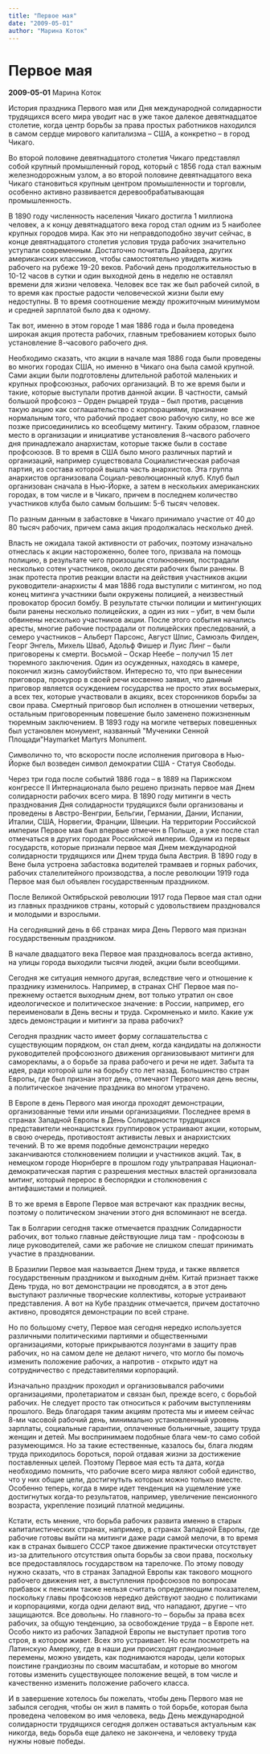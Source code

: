 ```yaml
---
title: "Первое мая"
date: "2009-05-01"
author: "Марина Коток"
---
```


# Первое мая

**2009-05-01** Марина Коток

История праздника Первого мая или Дня международной солидарности трудящихся всего мира уводит нас в уже такое далекое девятнадцатое столетие, когда центр борьбы за права простых работников находился в самом сердце мирового капитализма – США, а конкретно – в город Чикаго.

Во второй половине девятнадцатого столетия Чикаго представлял собой крупный промышленный город, который с 1856 года стал важным железнодорожным узлом, а во второй половине девятнадцатого века Чикаго становиться крупным центром промышленности и торговли, особенно активно развивается деревообрабатывающая промышленность.

В 1890 году численность населения Чикаго достигла 1 миллиона человек, а к концу девятнадцатого века город стал одним из 5 наиболее крупных городов мира. Как это ни неправдоподобно звучит сейчас, в конце девятнадцатого столетия условия труда рабочих значительно уступали современным. Достаточно почитать Драйзера, других американских классиков, чтобы самостоятельно увидеть жизнь рабочего на рубеже 19-20 веков. Рабочий день продолжительностью в 10-12 часов в сутки и один выходной день в неделю не оставлял времени для жизни человека. Человек все так же был рабочей силой, в то время как простые радости человеческой жизни были ему недоступны. В то время соотношение между прожиточным минимумом и средней зарплатой было два к одному.

Так вот, именно в этом городе 1 мая 1886 года и была проведена широкая акция протеста рабочих, главным требованием которых было установление 8-часового рабочего дня.

Необходимо сказать, что акции в начале мая 1886 года были проведены во многих городах США, но именно в Чикаго она была самой крупной. Сами акции были подготовлены длительной работой маленьких и крупных профсоюзных, рабочих организаций. В то же время были и такие, которые выступали против данной акции. В частности, самый большой профсоюз – Орден рыцарей труда – был против, расценив такую акцию как соглашательство с корпорациями, признание нормальным того, что рабочий продает свою рабочую силу, но все же позже присоединились ко всеобщему митингу. Таким образом, главное место в организации и инициативе установления 8-часвого рабочего дня принадлежало анархистам, которые также были в составе профсоюзов. В то время в США было много различных партий и организаций, например существовала Социалистическая рабочая партия, из состава которой вышла часть анархистов. Эта группа анархистов организовала Социал-революционный клуб. Клуб был организован сначала в Нью-Йорке, а затем в нескольких американских городах, в том числе и в Чикаго, причем в последнем количество участников клуба было самым большим: 5-6 тысяч человек.

По разным данным в забастовке в Чикаго принимало участие от 40 до 80 тысяч рабочих, причем сама акция продолжалась несколько дней.

Власть не ожидала такой активности от рабочих, поэтому изначально отнеслась к акции настороженно, более того, призвала на помощь полицию, в результате чего произошли столкновения, пострадали несколько сотен участников, около десяти рабочих были ранены. В знак протеста против реакции власти на действия участников акции руководители-анархисты 4 мая 1886 года выступили с митингом, но под конец митинга участники были окружены полицией, а неизвестный провокатор бросил бомбу. В результате стычки полиции и митингующих были ранены несколько полицейских, а один из них – убит, в чем были обвинены несколько участников акции. После этого события начались аресты, многие рабочие пострадали от полицейских преследований, а семеро участников – Альберт Парсонс, Август Шпис, Самюэль Филден, Георг Энгель, Михель Шваб, Адольф Фишер и Луис Линг – были приговорены к смерти. Восьмой – Оскар Неебе – получил 15 лет тюремного заключения. Один из осужденных, находясь в камере, покончил жизнь самоубийством. Интересно то, что при вынесении приговора, прокурор в своей речи косвенно заявил, что данный приговор является осуждением государства не просто этих восьмерых, а всех тех, которые участвовали в акциях, всех сторонников борьбы за свои права. Смертный приговор был исполнен в отношении четверых, остальным приговоренным повешение было заменено пожизненным тюремным заключением. В 1893 году на могиле четверых повешенных был установлен монумент, названный "Мученики Сенной Площади"Haymarket Martyrs Monument.

Символично то, что вскорости после исполнения приговора в Нью-Йорке был возведен символ демократии США - Статуя Свободы.

Через три года после событий 1886 года – в 1889 на Парижском конгрессе ІІ Интернационала было решено признать первое мая Днем солидарности рабочих всего мира. В 1890 году митинги в честь празднования Дня солидарности трудящихся были организованы и проведены в Австро-Венгрии, Бельгии, Германии, Дании, Испании, Италии, США, Норвегии, Франции, Швеции. На территории Российской империи Первое мая был впервые отмечен в Польше, а уже после стал отмечаться в других городах Российской империи. Одним из первых государств, которые признали первое мая Днем международной солидарности трудящихся или Днем труда была Австрия. В 1890 году в Вене была устроена забастовка водителей трамваев и горных рабочих, рабочих сталелитейного производства, а после революции 1919 года Первое мая был объявлен государственным праздником.

После Великой Октябрьской революции 1917 года Первое мая стал одни из главных праздников страны, который с удовольствием праздновался и молодыми и взрослыми.

На сегодняшний день в 66 странах мира День Первого мая признан государственным праздником.

В начале двадцатого века Первое мая праздновалось всегда активно, на улицы города выходили тысячи людей, акции были всеобщими.

Сегодня же ситуация немного другая, вследствие чего и отношение к празднику изменилось. Например, в странах СНГ Первое мая по-прежнему остается выходным днем, вот только утратил он свое идеологическое и политическое значение: в России, например, его переименовали в День весны и труда. Скромненько и мило. Какие уж здесь демонстрации и митинги за права рабочих?

Сегодня праздник часто имеет форму соглашательства с существующим порядком, он стал днем, когда кандидаты на должности руководителей профсоюзного движения организовывают митинги для саморекламы, а о борьбе за права рабочего и речи не идет. Забыта та идея, ради которой шли на борьбу сто лет назад. Большинство стран Европы, где был признан этот день, отмечают Первого мая день весны, а политическое значение праздника во многом утрачено.

В Европе в день Первого мая иногда проходят демонстрации, организованные теми или иными организациями. Последнее время в странах Западной Европы в День Солидарности трудящихся представители неонацистских группировок устраивают акции, которым, в свою очередь, противостоят активисты левых и анархистских течений. В то же время подобные демонстрации нередко заканчиваются столкновением полиции и участников акций. Так, в немецком городе Нюрнберге в прошлом году ультраправая Национал-демократическая партия с разрешения местных властей организовала митинг, который перерос в беспорядки и столкновения с антифашистами и полицией.

В то же время в Европе Первое мая встречают как праздник весны, поэтому о политическом значении этого дня вспоминают не всегда.

Так в Болгарии сегодня также отмечается праздник Солидарности рабочих, вот только главные действующие лица там - профсоюзы в лице руководителей, сами же рабочие не слишком спешат принимать участие в праздновании.

В Бразилии Первое мая называется Днем труда, и также является государственным праздником и выходным днём. Китай признает также День труда, но вот демонстрации не проводятся, а в этот день выступают различные творческие коллективы, которые устраивают представления. А вот на Кубе праздник отмечается, причем достаточно активно, проводятся демонстрации по всей стране.

Но по большому счету, Первое мая сегодня нередко используется различными политическими партиями и общественными организациями, которые прикрываются лозунгами в защиту прав рабочих, но на самом деле не делают ничего, что могло бы помочь изменить положение рабочих, а напротив - открыто идут на сотрудничество с представителями корпораций.

Изначально праздник проходил и организовывался рабочими организациями, пролетариатом и связан был, прежде всего, с борьбой рабочих. Не следует просто так относиться к рабочим выступлениям прошлого. Ведь благодаря таким акциям протеста мы и имеем сейчас 8-ми часовой рабочий день, минимально установленный уровень зарплаты, социальные гарантии, оплаченные больничные, защиту труда женщин и детей. Мы воспринимаем подобные блага чем-то само собой разумеющимся. Но за такие естественные, казалось бы, блага людям труда приходилось бороться, порой отдавая жизни за достижение поставленных целей. Поэтому Первое мая есть та дата, когда необходимо помнить, что рабочие всего мира являют собой единство, что у них общие цели, достигнутьть которых можно только вместе. Особенно теперь, когда в мире идет тенденция на ущемление уже достигнутых когда-то результатов, например, увеличение пенсионного возраста, укрепление позиций платной медицины.

Кстати, есть мнение, что борьба рабочих развита именно в старых капиталистических странах, например, в странах Западной Европы, где рабочие готовы выйти на митинги даже ради самой мелочи, в то время как в странах бывшего СССР такое движение практически отсутствует из-за длительного отсутствия опыта борьбы за свои права, поскольку все предоставлялось государством на тарелочке. По этому поводу нужно сказать, что в странах Западной Европы как такового мощного рабочего движения нет, а выступления профсоюзов по вопросам прибавок к пенсиям также нельзя считать определяющим показателем, поскольку главы профсоюзов нередко действуют заодно с политиками и корпорациями, когда одни делают вид, что нападают, другие – что защищаются. Все довольны. Но главного-то – борьбы за права всех рабочих, за общую тенденцию, за освобождение труда – в Европе нет. Особо никто из рабочих Западной Европы не выступает против того строя, в котором живет. Всех это устраивает. Но если посмотреть на Латинскую Америку, где в наши дни происходят грандиозные перемены, можно увидеть, как поднимаются народы, цели которых поистине грандиозны по своим масштабам, и которые во многом готовы изменить существующее положение вещей, в том числе и качественно изменить положение рабочего класса.

И в завершение хотелось бы пожелать, чтобы день Первого мая не забылся сегодня, чтобы он жил в память о той борьбе, которая была проведена человеком во имя человека, ведь День международной солидарности трудящихся сегодня должен оставаться актуальным как никогда, ведь борьба еще далеко не закончена, и человеку труда нужны новые победы.